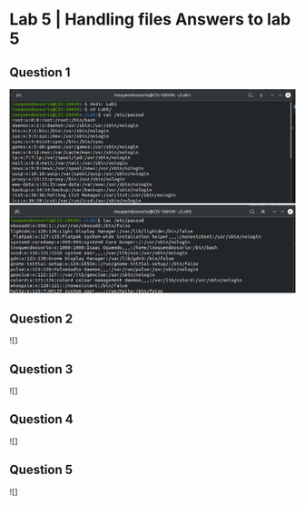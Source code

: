 # Lab 5 | Handling files Answers to lab 5

## Question 1
![image1.1](../images/lab5-imgs/lab5-question-1-sub-1.png)
![image1.2](../images/lab5-imgs/lab5-question-1-sub-2.png)
## Question 2
![]
## Question 3
![]
## Question 4
![]
## Question 5
![]